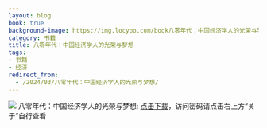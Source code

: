 ```yaml
---
layout: blog
book: true
background-image: https://img.locyoo.com/book八零年代：中国经济学人的光荣与梦想.jpg
category: 书籍
title: 八零年代：中国经济学人的光荣与梦想
tags:
- 书籍
- 经济
redirect_from:
  - /2024/03/八零年代：中国经济学人的光荣与梦想/
---
```

![](https://img.locyoo.com/book八零年代：中国经济学人的光荣与梦想.jpg)
八零年代：中国经济学人的光荣与梦想: <a name = "ref1" href="https://url18.ctfile.com/f/50983618-1377644737-2525e1?p=3619">点击下载</a>，访问密码请点击右上方“关于”自行查看